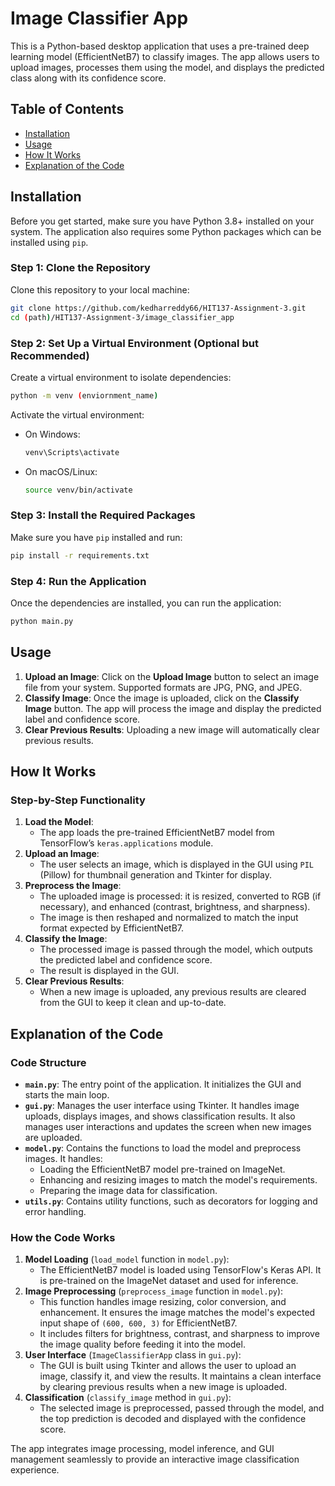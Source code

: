 # Image Classifier App

This is a Python-based desktop application that uses a pre-trained deep learning model (EfficientNetB7) to classify images. The app allows users to upload images, processes them using the model, and displays the predicted class along with its confidence score.

## Table of Contents
- [Installation](#installation)
- [Usage](#usage)
- [How It Works](#how-it-works)
- [Explanation of the Code](#explanation-of-the-code)

## Installation

Before you get started, make sure you have Python 3.8+ installed on your system. The application also requires some Python packages which can be installed using `pip`.

### Step 1: Clone the Repository
Clone this repository to your local machine:
```bash
git clone https://github.com/kedharreddy66/HIT137-Assignment-3.git
cd (path)/HIT137-Assignment-3/image_classifier_app
```

### Step 2: Set Up a Virtual Environment (Optional but Recommended)

Create a virtual environment to isolate dependencies:
```bash
python -m venv (enviornment_name)
```

Activate the virtual environment:
- On Windows:
  ```bash
  venv\Scripts\activate
  ```
- On macOS/Linux:
  ```bash
  source venv/bin/activate
  ```

### Step 3: Install the Required Packages

Make sure you have `pip` installed and run:
```bash
pip install -r requirements.txt
```

### Step 4: Run the Application

Once the dependencies are installed, you can run the application:
```bash
python main.py
```

## Usage

1. **Upload an Image**: Click on the **Upload Image** button to select an image file from your system. Supported formats are JPG, PNG, and JPEG.
2. **Classify Image**: Once the image is uploaded, click on the **Classify Image** button. The app will process the image and display the predicted label and confidence score.
3. **Clear Previous Results**: Uploading a new image will automatically clear previous results.

## How It Works

### Step-by-Step Functionality
1. **Load the Model**:
   - The app loads the pre-trained EfficientNetB7 model from TensorFlow’s `keras.applications` module.
2. **Upload an Image**:
   - The user selects an image, which is displayed in the GUI using `PIL` (Pillow) for thumbnail generation and Tkinter for display.
3. **Preprocess the Image**:
   - The uploaded image is processed: it is resized, converted to RGB (if necessary), and enhanced (contrast, brightness, and sharpness).
   - The image is then reshaped and normalized to match the input format expected by EfficientNetB7.
4. **Classify the Image**:
   - The processed image is passed through the model, which outputs the predicted label and confidence score.
   - The result is displayed in the GUI.
5. **Clear Previous Results**:
   - When a new image is uploaded, any previous results are cleared from the GUI to keep it clean and up-to-date.

## Explanation of the Code

### Code Structure
- **`main.py`**: The entry point of the application. It initializes the GUI and starts the main loop.
- **`gui.py`**: Manages the user interface using Tkinter. It handles image uploads, displays images, and shows classification results. It also manages user interactions and updates the screen when new images are uploaded.
- **`model.py`**: Contains the functions to load the model and preprocess images. It handles:
  - Loading the EfficientNetB7 model pre-trained on ImageNet.
  - Enhancing and resizing images to match the model's requirements.
  - Preparing the image data for classification.
- **`utils.py`**: Contains utility functions, such as decorators for logging and error handling.

### How the Code Works
1. **Model Loading** (`load_model` function in `model.py`):
   - The EfficientNetB7 model is loaded using TensorFlow's Keras API. It is pre-trained on the ImageNet dataset and used for inference.
2. **Image Preprocessing** (`preprocess_image` function in `model.py`):
   - This function handles image resizing, color conversion, and enhancement. It ensures the image matches the model's expected input shape of `(600, 600, 3)` for EfficientNetB7.
   - It includes filters for brightness, contrast, and sharpness to improve the image quality before feeding it into the model.
3. **User Interface** (`ImageClassifierApp` class in `gui.py`):
   - The GUI is built using Tkinter and allows the user to upload an image, classify it, and view the results. It maintains a clean interface by clearing previous results when a new image is uploaded.
4. **Classification** (`classify_image` method in `gui.py`):
   - The selected image is preprocessed, passed through the model, and the top prediction is decoded and displayed with the confidence score.

The app integrates image processing, model inference, and GUI management seamlessly to provide an interactive image classification experience.
